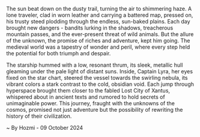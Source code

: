
The sun beat down on the dusty trail, turning the air to shimmering haze. A lone traveler, clad in worn leather and carrying a battered map, pressed on, his trusty steed plodding through the endless, sun-baked plains. Each day brought new dangers - bandits lurking in the shadows, treacherous mountain passes, and the ever-present threat of wild animals. But the allure of the unknown, the promise of riches and adventure, kept him going. The medieval world was a tapestry of wonder and peril, where every step held the potential for both triumph and despair.

The starship hummed with a low, resonant thrum, its sleek, metallic hull gleaming under the pale light of distant suns. Inside, Captain Lyra, her eyes fixed on the star chart, steered the vessel towards the swirling nebula, its vibrant colors a stark contrast to the cold, obsidian void. Each jump through hyperspace brought them closer to the fabled Lost City of Xantus, whispered about in ancient texts and rumored to hold secrets of unimaginable power. This journey, fraught with the unknowns of the cosmos, promised not just adventure but the possibility of rewriting the history of their civilization. 

~ By Hozmi - 09 October 2024
